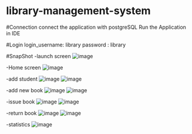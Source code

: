 # library-management-system

#Connection
connect the application with postgreSQL
Run the Application in IDE

#Login
login_username: library
password : library


#SnapShot
-launch screen
![image](https://github.com/GauravSingh78/library-management-system/assets/128143468/541b9cb7-e055-4f41-890e-950cfbf7155f)


-Home screen
![image](https://github.com/GauravSingh78/library-management-system/assets/128143468/f5c91d51-8309-4a94-a897-2e0d6f7ae8c9)

-add student
![image](https://github.com/GauravSingh78/library-management-system/assets/128143468/8942bffc-37e3-4a50-a8db-6862f623282a)
![image](https://github.com/GauravSingh78/library-management-system/assets/128143468/9870e9fd-cff6-4fee-8621-5ec0568ece22)

-add new book
![image](https://github.com/GauravSingh78/library-management-system/assets/128143468/84c5bf05-f9c3-4a05-afa3-4a95f33ff7d2)
![image](https://github.com/GauravSingh78/library-management-system/assets/128143468/4cedabfa-e996-4027-bef3-7fc6fe1f91a1)


-issue book
![image](https://github.com/GauravSingh78/library-management-system/assets/128143468/49224b5d-5ad4-4f52-ad2c-f54a0361c538)
![image](https://github.com/GauravSingh78/library-management-system/assets/128143468/2a6cb5f9-01a0-4d1c-a013-a3cc6a327234)

-return book
![image](https://github.com/GauravSingh78/library-management-system/assets/128143468/586647df-eaf8-4ad2-afe0-73b183f14c3f)
![image](https://github.com/GauravSingh78/library-management-system/assets/128143468/b1fd605b-8cdf-4864-8e34-8ddd00103487)

-statistics
![image](https://github.com/GauravSingh78/library-management-system/assets/128143468/ea0d0520-0442-4f47-9c9f-4f438a7fa1af)










